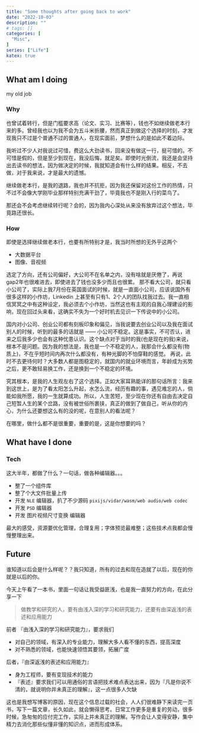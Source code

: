 ```yaml
---
title: "Some thoughts after going back to work"
date: "2022-10-03"
description: ""
# tags: []
categories: [
  "Misc",
]
series: ["Life"]
katex: true
---
```


## What am I doing

my old job

### Why

也曾试着转行，但是门槛要求高（论文、实习、比赛等），钱也不如继续做老本行来的多。曾经我也以为我不会为五斗米折腰，然而真正到做这个选择的时刻，才发现我只不过是个普通不过的普通人，在现实面前，梦想什么的是如此不着边际。

我听过不少人对我说过可惜，费这么大劲读书，回来没有做这一行，挺可惜的。不可惜是假的，但是至少到现在，我没后悔，就足矣。即使时光倒流，我还是会坚持出去读书的想法，因为做决定的时候，我就知道会有什么样的结果。相反，不去做，对于我来说，才是最大的遗憾。

继续做老本行，是我的退路，我也并不抗拒，因为我还保留对这份工作的热情，只不过不会像大学刚毕业那样特别充满干劲了，毕竟我也不是刚入行的菜鸟了。

那还会不会考虑继续转行呢？会的，因为我内心深处从来没有放弃过这个想法，毕竟路还很长。


### How

即使是选择继续做老本行，也要有所特别才是，我当时所想的无外乎这两个
- 大数据平台
- 图像、音视频

选定了方向，还有公司偏好，大公司不在名单之内，没有啥就是厌倦了，再说gap2年也很难进去，即使进去了钱也没多少而且也很累。
那不看大公司，就只看小公司了，实际上我7月份在英国面试的时候，就是一直面小公司，应该说国外有很多这样的小作坊，Linkedin 上甚至有只有1、2个人的团队找我过去。我一直相信冥冥之中有这种设定，我必须去个小作坊，当然这也有主观的自我心理建设的影响，现在回过头来看，这确实不失为一个好时机去见识一下传说中的小公司。

国内对小公司、创业公司都有刻板印象和偏见，当我说要去创业公司以及我在面试别人的时候，听到的最多的话就是 —— 小公司不稳定。这是事实，不可否认，进来之后我多少也会有这种忧患认识。这个缺点对于当时的我(也是现在的我)来说，根本不是问题。因为我的想法是，我也是一个不稳定的人，我那会什么都没有(物质上)，不在乎短时间内再次什么都没有，有种光脚的不怕穿鞋的感觉。
再说，此时不去更待何时？大多数人都是图稳定的，就国内的就业环境而言，年龄成为劣势之后，更不敢轻易换工作，还是换到一个不稳定的环境。

究其根本，是我的人生观左右了这个选择。正如大家耳熟能详的那句话所言：我来到这世上，是为了看太阳怎么升起，水怎么流，经历有趣的事，遇见难忘的人，倘能如我所愿，我的一生就算成功。所以，人生苦短，至少现在你还有自由去决定自己短暂人生的某个岔路，没有被世俗所裹挟，真正的做到了做自己，听从你的内心，为什么还要想这么有的没的呢，在意别人的看法呢？

在哪里，做什么都不是很重要，重要的是，这是你想要的吗？

## What have I done

### Tech

这大半年，都做了什么？一句话，做各种编辑器。。。

- 整了一个组件库
- 整了个大文件批量上传
- 开发 `NLE` 编辑器，扒了不少源码 `pixijs/vidar/wasm/web audio/web codec` 
- 开发 `PSD` 编辑器
- 开发 图片视频尺寸变换 编辑器

最大的感受，资源要优化管理，合理复用；字体预览最难整；这些技术点我都会慢慢整理出来。


## Future

谁知道以后会是什么样呢？？我只知道，所有的过去和现在造就了以后，现在的你就是以后的你。

今天上午看了一本书，里面一句话让我受益匪浅，也是我一直努力的方向，在此分享一下

> 做教学和研究的人，要有由浅入深的学习和研究能力，还要有由深返浅的表述和应用能力

前者 『由浅入深的学习和研究能力』，要求我们
- 对自己的领域，有深入的专业能力，理解大多人看不懂的东西，提高深度
- 对不熟悉的领域，也能快速领悟其要领，拓展广度

后者，『由深返浅的表述和应用能力』

- 身为工程师，要有变现技术的能力
- 『表述』要求我们可以用通俗的言语把技术难点表达出来，因为『凡是你说不清的，就说明你并未真正的理解』，这一点很多人欠缺
 

这也是我想写博客的原因，现在这个信息过载的社会，人人们很难静下来读完一页书，写下一篇文章，长久如此，就会懒得思考。日常工作更多是重复的劳动，很多时候，急匆匆的应付完工作，实际上并未真正的理解。写作会让人变得安静，集中精力去消化那些似懂非懂的知识点，进而形成体系。

